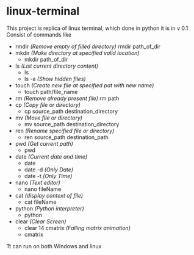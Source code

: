 # linux-terminal
This project is replica of linux terminal, which done in python
it is in v 0.1
Consist of commands like
  * rmdir _(Remove empty of filled directory)_
      rmdir path_of_dir
  * mkdir _(Make directory at specified valid location)_
    * mkdir path_of_dir
  * ls _(List current directory content)_
    * ls 
    * ls -a _(Show hidden files)_
  * touch _(Create new file at specified pat with new name)_
    * touch path/file_name
  * rm _(Remove already present file)_
    rm path
  * cp _(Copy file or directory)_
    * cp source_path destination_directory
  * mv _(Move file or directory)_
    * mv source_path destination_directory
  * ren _(Rename specified file or directory)_
    * ren source_path destination_path
  * pwd _(Get current path)_
    * pwd
  * date _(Current date and time)_
    * date
    * date -d _(Only Date)_
    * date -t _(Only Time)_
  * nano _(Text editor)_
    * nano fileName
  * cat _(display context of file)_
    * cat fileName
  * python _(Python interpreter)_
    * python
  * clear _(Clear Screen)_
    * clear
  14 cmatrix _(Falling matrix animation)_
    * cmatrix

Tt can run on both WIndows and linux
